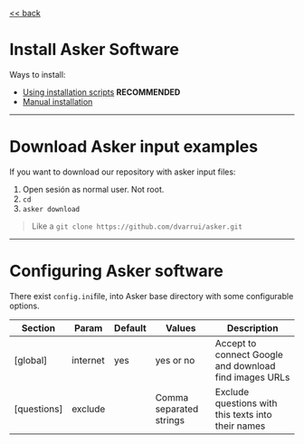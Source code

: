 
[<< back](../../README.md)

# Install Asker Software

Ways to install:

* [Using installation scripts](scripts.md) **RECOMMENDED**
* [Manual installation](manual.md)

---

# Download Asker input examples

If you want to download our repository with asker input files:

1. Open sesión as normal user. Not root.
1. `cd`
1. `asker download`

> Like a `git clone https://github.com/dvarrui/asker.git`

---

# Configuring Asker software

There exist `config.ini`file, into Asker base directory with some configurable options.

| Section     | Param    | Default | Values    | Description |
| ----------- | -------- | ------- | --------- | ----------- |
| [global]    | internet | yes     | yes or no | Accept to connect Google and download find images URLs |
| [questions] | exclude  |         | Comma separated strings| Exclude questions with this texts into their names |
